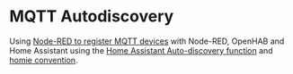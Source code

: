 # MQTT Autodiscovery

Using [Node-RED to register MQTT devices](https://mpolinowski.github.io/docs/IoT-and-Machine-Learning/Home_Automation/2022-07-17-node-red-for-mqtt-autodiscovery/2022-07-17) with Node-RED, OpenHAB and Home Assistant using the [Home Assistant Auto-discovery function](https://mpolinowski.github.io/docs/IoT-and-Machine-Learning/Home_Automation/2022-07-12-home-assistant-mqtt-python/2022-07-12) and [homie convention](https://mpolinowski.github.io/docs/IoT-and-Machine-Learning/Home_Automation/2022-07-16-openhab-mqtt-homie/2022-07-16).
